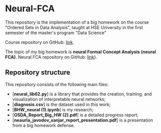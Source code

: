 # Neural-FCA

This repository is the implementation of a big homework on the course "Ordered Sets in Data Analysis", taught at HSE University in the first semester of the master's program "Data Science"

Course repository on GitHub: [link](https://github.com/MariiaZueva/neuralFCA).

The topic of my big homework is **neural Formal Concept Analysis (neural FCA)**. Neural FCA repository on GitHub: [link](https://github.com/MariiaZueva/neuralFCA)).

## Repository structure

This repository consists of the following main files:
* [**neural_lib62.py**] is a library that provides the creation, training, and visualization of interpretable neural networks;
* [**diagnosis.csv**] is the dataset used in this work;
* [**BHW_neural (1).ipynb**] is my research;
* [**OSDA_Report_Big_HW (2).pdf**] is a detailed progress report;
* [**neaurla_javodov_sanjar_report_presentation.pdf**] is a presentation from a big homework defense.
